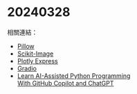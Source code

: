 # 20240328

相關連結：

* [Pillow](https://pillow.readthedocs.io/en/stable/)
* [Scikit-Image](https://scikit-image.org/)
* [Plotly Express](https://plotly.com/python/plotly-express/)
* [Gradio](https://www.gradio.app/)
* [Learn AI-Assisted Python Programming  
With GitHub Copilot and ChatGPT](https://www.manning.com/books/learn-ai-assisted-python-programming?utm_source=youtube&utm_medium=organic&utm_campaign=book_zingaro_learn_5_8_23)